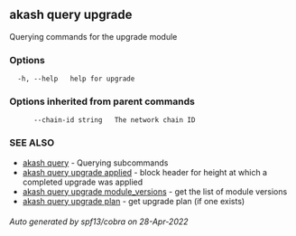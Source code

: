 ## akash query upgrade

Querying commands for the upgrade module

### Options

```
  -h, --help   help for upgrade
```

### Options inherited from parent commands

```
      --chain-id string   The network chain ID
```

### SEE ALSO

* [akash query](akash_query.md)	 - Querying subcommands
* [akash query upgrade applied](akash_query_upgrade_applied.md)	 - block header for height at which a completed upgrade was applied
* [akash query upgrade module_versions](akash_query_upgrade_module_versions.md)	 - get the list of module versions
* [akash query upgrade plan](akash_query_upgrade_plan.md)	 - get upgrade plan (if one exists)

###### Auto generated by spf13/cobra on 28-Apr-2022

